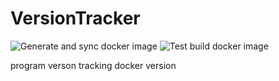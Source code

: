 # VersionTracker

![Generate and sync docker image](https://github.com/fbigun/VersionTracker/workflows/Generate%20and%20sync%20docker%20image/badge.svg)
![Test build docker image](https://github.com/fbigun/VersionTracker/workflows/Test%20build%20docker%20image/badge.svg)

program verson tracking docker version
